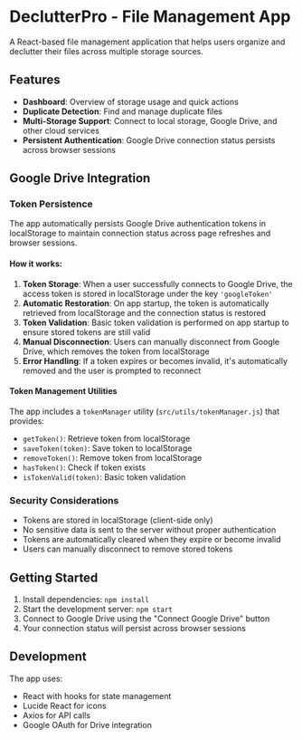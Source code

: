 # DeclutterPro - File Management App

A React-based file management application that helps users organize and declutter their files across multiple storage sources.

## Features

- **Dashboard**: Overview of storage usage and quick actions
- **Duplicate Detection**: Find and manage duplicate files
- **Multi-Storage Support**: Connect to local storage, Google Drive, and other cloud services
- **Persistent Authentication**: Google Drive connection status persists across browser sessions

## Google Drive Integration

### Token Persistence

The app automatically persists Google Drive authentication tokens in localStorage to maintain connection status across page refreshes and browser sessions.

#### How it works:

1. **Token Storage**: When a user successfully connects to Google Drive, the access token is stored in localStorage under the key `'googleToken'`
2. **Automatic Restoration**: On app startup, the token is automatically retrieved from localStorage and the connection status is restored
3. **Token Validation**: Basic token validation is performed on app startup to ensure stored tokens are still valid
4. **Manual Disconnection**: Users can manually disconnect from Google Drive, which removes the token from localStorage
5. **Error Handling**: If a token expires or becomes invalid, it's automatically removed and the user is prompted to reconnect

#### Token Management Utilities

The app includes a `tokenManager` utility (`src/utils/tokenManager.js`) that provides:

- `getToken()`: Retrieve token from localStorage
- `saveToken(token)`: Save token to localStorage
- `removeToken()`: Remove token from localStorage
- `hasToken()`: Check if token exists
- `isTokenValid(token)`: Basic token validation

### Security Considerations

- Tokens are stored in localStorage (client-side only)
- No sensitive data is sent to the server without proper authentication
- Tokens are automatically cleared when they expire or become invalid
- Users can manually disconnect to remove stored tokens

## Getting Started

1. Install dependencies: `npm install`
2. Start the development server: `npm start`
3. Connect to Google Drive using the "Connect Google Drive" button
4. Your connection status will persist across browser sessions

## Development

The app uses:
- React with hooks for state management
- Lucide React for icons
- Axios for API calls
- Google OAuth for Drive integration
